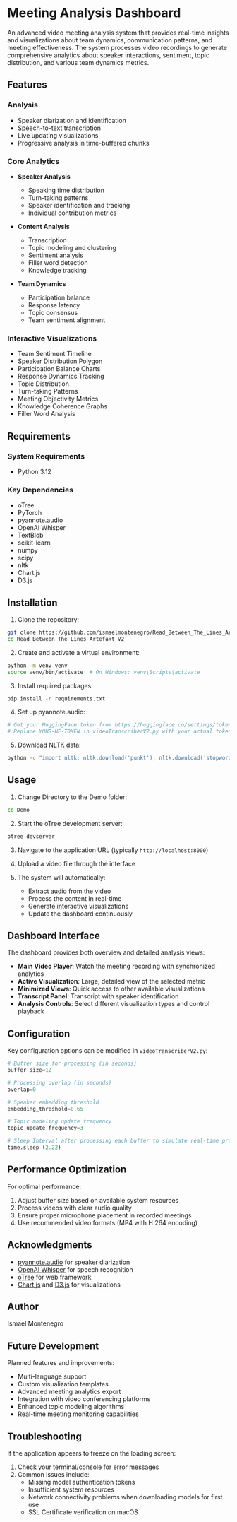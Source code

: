 # Meeting Analysis Dashboard

An advanced video meeting analysis system that provides real-time insights and visualizations about team dynamics, communication patterns, and meeting effectiveness. The system processes video recordings to generate comprehensive analytics about speaker interactions, sentiment, topic distribution, and various team dynamics metrics.

## Features

### Analysis
- Speaker diarization and identification
- Speech-to-text transcription
- Live updating visualizations
- Progressive analysis in time-buffered chunks

### Core Analytics
- **Speaker Analysis**
  - Speaking time distribution
  - Turn-taking patterns
  - Speaker identification and tracking
  - Individual contribution metrics

- **Content Analysis**
  - Transcription
  - Topic modeling and clustering
  - Sentiment analysis
  - Filler word detection
  - Knowledge tracking

- **Team Dynamics**
  - Participation balance
  - Response latency
  - Topic consensus
  - Team sentiment alignment

### Interactive Visualizations
- Team Sentiment Timeline
- Speaker Distribution Polygon
- Participation Balance Charts
- Response Dynamics Tracking
- Topic Distribution
- Turn-taking Patterns
- Meeting Objectivity Metrics
- Knowledge Coherence Graphs
- Filler Word Analysis

## Requirements

### System Requirements
- Python 3.12

### Key Dependencies
- oTree
- PyTorch
- pyannote.audio
- OpenAI Whisper
- TextBlob
- scikit-learn
- numpy
- scipy
- nltk
- Chart.js
- D3.js

## Installation

1. Clone the repository:
```bash
git clone https://github.com/ismaelmontenegro/Read_Between_The_Lines_Artefakt_V2.git
cd Read_Between_The_Lines_Artefakt_V2
```

2. Create and activate a virtual environment:
```bash
python -m venv venv
source venv/bin/activate  # On Windows: venv\Scripts\activate
```

3. Install required packages:
```bash
pip install -r requirements.txt
```

4. Set up pyannote.audio:
```bash
# Get your HuggingFace token from https://huggingface.co/settings/tokens
# Replace YOUR-HF-TOKEN in videoTranscriberV2.py with your actual token
```

5. Download NLTK data:
```bash
python -c "import nltk; nltk.download('punkt'); nltk.download('stopwords')"
```

## Usage

1. Change Directory to the Demo folder:
```bash
cd Demo
```

2. Start the oTree development server:
```bash
otree devserver
```

3. Navigate to the application URL (typically `http://localhost:8000`)

4. Upload a video file through the interface

5. The system will automatically:
   - Extract audio from the video
   - Process the content in real-time
   - Generate interactive visualizations
   - Update the dashboard continuously

## Dashboard Interface

The dashboard provides both overview and detailed analysis views:

- **Main Video Player**: Watch the meeting recording with synchronized analytics
- **Active Visualization**: Large, detailed view of the selected metric
- **Minimized Views**: Quick access to other available visualizations
- **Transcript Panel**: Transcript with speaker identification
- **Analysis Controls**: Select different visualization types and control playback

## Configuration

Key configuration options can be modified in `videoTranscriberV2.py`:

```python
# Buffer size for processing (in seconds)
buffer_size=12

# Processing overlap (in seconds)
overlap=0

# Speaker embedding threshold
embedding_threshold=0.65

# Topic modeling update frequency
topic_update_frequency=3

# Sleep Interval after processing each buffer to simulate real-time processing (modify accordingly depending on CPU computing capacity)
time.sleep (2.22)

```

## Performance Optimization

For optimal performance:

1. Adjust buffer size based on available system resources
2. Process videos with clear audio quality
3. Ensure proper microphone placement in recorded meetings
4. Use recommended video formats (MP4 with H.264 encoding)


## Acknowledgments

- [pyannote.audio](https://github.com/pyannote/pyannote-audio) for speaker diarization
- [OpenAI Whisper](https://github.com/openai/whisper) for speech recognition
- [oTree](https://www.otree.org/) for web framework
- [Chart.js](https://www.chartjs.org/) and [D3.js](https://d3js.org/) for visualizations

## Author
Ismael Montenegro

## Future Development

Planned features and improvements:

- Multi-language support
- Custom visualization templates
- Advanced meeting analytics export
- Integration with video conferencing platforms
- Enhanced topic modeling algorithms
- Real-time meeting monitoring capabilities

## Troubleshooting

If the application appears to freeze on the loading screen:
1. Check your terminal/console for error messages
2. Common issues include:
   - Missing model authentication tokens
   - Insufficient system resources
   - Network connectivity problems when downloading models for first use
   - SSL Certificate verification on macOS
